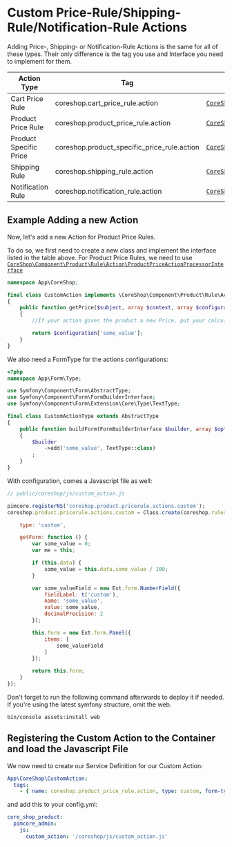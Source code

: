 # Custom Price-Rule/Shipping-Rule/Notification-Rule Actions

Adding Price-, Shipping- or Notification-Rule Actions is the same for all of these types. Their only difference is the
tag you use and Interface you need to implement for them.

| Action Type            | Tag                                         | Interface                                                                                                                                                                                                                         |
|------------------------|---------------------------------------------|-----------------------------------------------------------------------------------------------------------------------------------------------------------------------------------------------------------------------------------|
| Cart Price Rule        | coreshop.cart_price_rule.action             | [```CoreShop\Component\Order\Cart\Rule\Action\CartPriceRuleActionProcessorInterface```](https://github.com/coreshop/CoreShop/blob/master/src/CoreShop/Component/Order/Cart/Rule/Action/CartPriceRuleActionProcessorInterface.php) |
| Product Price Rule     | coreshop.product_price_rule.action          | [```CoreShop\Component\Product\Rule\Action\ProductPriceActionProcessorInterface```](https://github.com/coreshop/CoreShop/blob/master/src/CoreShop/Component/Product/Rule/Action/ProductPriceActionProcessorInterface.php)         |
| Product Specific Price | coreshop.product_specific_price_rule.action | [```CoreShop\Component\Product\Rule\Action\ProductPriceActionProcessorInterface```](https://github.com/coreshop/CoreShop/blob/master/src/CoreShop/Component/Product/Rule/Action/ProductPriceActionProcessorInterface.php)         |
| Shipping Rule          | coreshop.shipping_rule.action               | [```CoreShop\Component\Shipping\Rule\Action\CarrierPriceActionProcessorInterface```](https://github.com/coreshop/CoreShop/blob/master/src/CoreShop/Component/Shipping/Rule/Action/CarrierPriceActionProcessorInterface.php)       |
| Notification Rule      | coreshop.notification_rule.action           | [```CoreShop\Component\Notification\Rule\Action\NotificationRuleProcessorInterface```](https://github.com/coreshop/CoreShop/blob/master/src/CoreShop/Component/Notification/Rule/Action/NotificationRuleProcessorInterface.php)   |

## Example Adding a new Action

Now, let's add a new Action for Product Price Rules.

To do so, we first need to create a new class and implement the interface listed in the table above. For Product Price
Rules, we need to use
[```CoreShop\Component\Product\Rule\Action\ProductPriceActionProcessorInterface```](https://github.com/coreshop/CoreShop/blob/master/src/CoreShop/Component/Product/Rule/Action/ProductPriceActionProcessorInterface.php)

```php
namespace App\CoreShop;

final class CustomAction implements \CoreShop\Component\Product\Rule\Action\ProductPriceActionProcessorInterface
{
    public function getPrice($subject, array $context, array $configuration): int 
    {
        //If your action gives the product a new Price, put your calculation here

        return $configuration['some_value'];
    }
}
```

We also need a FormType for the actions configurations:

```php
<?php
namespace App\Form\Type;

use Symfony\Component\Form\AbstractType;
use Symfony\Component\Form\FormBuilderInterface;
use Symfony\Component\Form\Extension\Core\Type\TextType;

final class CustomActionType extends AbstractType
{
    public function buildForm(FormBuilderInterface $builder, array $options): void
    {
        $builder
            ->add('some_value', TextType::class)
        ;
    }
}
```

With configuration, comes a Javascript file as well:

```javascript
// public/coreshop/js/custom_action.js

pimcore.registerNS('coreshop.product.pricerule.actions.custom');
coreshop.product.pricerule.actions.custom = Class.create(coreshop.rules.actions.abstract, {

    type: 'custom',

    getForm: function () {
        var some_value = 0;
        var me = this;

        if (this.data) {
            some_value = this.data.some_value / 100;
        }

        var some_valueField = new Ext.form.NumberField({
            fieldLabel: t('custom'),
            name: 'some_value',
            value: some_value,
            decimalPrecision: 2
        });

        this.form = new Ext.form.Panel({
            items: [
                some_valueField
            ]
        });

        return this.form;
    }
});
```

Don't forget to run the following command afterwards to deploy it if needed. If you're using the latest symfony
structure, omit the web.

```
bin/console assets:install web
```

## Registering the Custom Action to the Container and load the Javascript File

We now need to create our Service Definition for our Custom Action:

```yaml
App\CoreShop\CustomAction:
  tags:
    - { name: coreshop.product_price_rule.action, type: custom, form-type: App\CoreShop\Form\Type\CustomActionType }
```

and add this to your config.yml:

```yaml
core_shop_product:
  pimcore_admin:
    js:
      custom_action: '/coreshop/js/custom_action.js'
```
